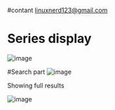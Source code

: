 #contant linuxnerd123@gmail.com

# Series display 
![image](https://user-images.githubusercontent.com/30159017/118528123-d663b200-b6f6-11eb-9b48-7094c8004699.png)

#Search part 
![image](https://user-images.githubusercontent.com/30159017/118528305-0743e700-b6f7-11eb-8e92-487b9e31fa53.png)

Showing full results

![image](https://user-images.githubusercontent.com/30159017/119282724-95383a00-bbef-11eb-9559-b895d9cc19d0.png)

